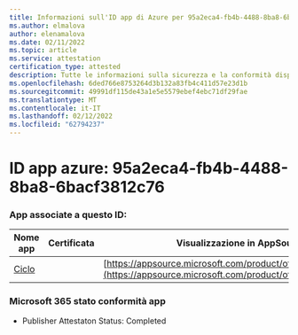 ```yaml
---
title: Informazioni sull'ID app di Azure per 95a2eca4-fb4b-4488-8ba8-6bacf3812c76
ms.author: elmalova
author: elenamalova
ms.date: 02/11/2022
ms.topic: article
ms.service: attestation
certification_type: attested
description: Tutte le informazioni sulla sicurezza e la conformità disponibili per 95a2eca4-fb4b-4488-8ba8-6bacf3812c76.
ms.openlocfilehash: 6ded766e8753264d3b132a83fb4c411d57e23d1b
ms.sourcegitcommit: 49991df115de43a1e5e5579ebef4ebc71df29fae
ms.translationtype: MT
ms.contentlocale: it-IT
ms.lasthandoff: 02/12/2022
ms.locfileid: "62794237"
---
```

# <a name="azure-app-id-95a2eca4-fb4b-4488-8ba8-6bacf3812c76"></a>ID app azure: 95a2eca4-fb4b-4488-8ba8-6bacf3812c76


### <a name="apps-associated-with-this-id"></a>App associate a questo ID:
| **Nome app** | **Certificata** | **Visualizzazione in AppSource** |
|--------------|---------------|-----------------------|
| [Ciclo](https://docs.microsoft.com/microsoft-365-app-certification/forward/WA200003480) |  | [https://appsource.microsoft.com/product/office/WA200003480](https://appsource.microsoft.com/product/office/WA200003480) |

### <a name="microsoft-365-app-compliance-status"></a>Microsoft 365 stato conformità app
- Publisher Attestaton Status: Completed
